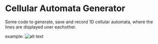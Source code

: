 # Cellular Automata Generator
Some code to generate, save and record 1D cellular automata, where the lines are displayed uner eachother.

example:
![alt text](https://github.com/TomRoozendaal/processing-projects/blob/master/cellularAutomata_1D/Fav/Rule173-09_09_2018-13_53_24.png "output example")

